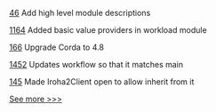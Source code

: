 
[46](https://github.com/hyperledger-labs/mirbft/pull/46) Add high level module descriptions

[1164](https://github.com/hyperledger/caliper/pull/1164) Added basic value providers in workload module

[166](https://github.com/hyperledger-labs/weaver-dlt-interoperability/pull/166) Upgrade Corda to 4.8

[1452](https://github.com/hyperledger/iroha/pull/1452) Updates workflow so that it matches main

[145](https://github.com/hyperledger/iroha-java/pull/145) Made Iroha2Client open to allow inherit from it


[See more >>>](https://start-here.hyperledger.org/pull-requests)
